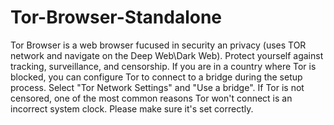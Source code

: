 # Tor-Browser-Standalone
Tor Browser is a web browser fucused in security an privacy (uses TOR network and navigate on the Deep Web\Dark Web). Protect yourself against tracking, surveillance, and censorship. If you are in a country where Tor is blocked, you can configure Tor to connect to a bridge during the setup process. Select "Tor Network Settings" and "Use a bridge". If Tor is not censored, one of the most common reasons Tor won't connect is an incorrect system clock. Please make sure it's set correctly.
